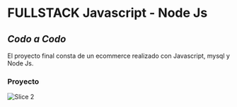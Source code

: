 # FULLSTACK Javascript - Node Js

## _Codo a Codo_

El proyecto final consta de un ecommerce realizado con Javascript, mysql y Node Js.

### Proyecto

![Slice 2](https://user-images.githubusercontent.com/71336562/228685363-194fde32-37bb-4b41-ab8b-de7d3ab43e78.png)


